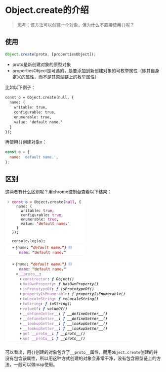 # Object.create的介绍

> 思考：该方法可以创建一个对象，但为什么不直接使用`{}`呢？

## 使用

```javascript
Object.create(proto, [propertiesObject]);
```

- proto是新创建对象的原型对象
- propertiesObject是可选的，是要添加到新创建对象的可枚举属性（即其自身定义的属性，而不是其原型链上的枚举属性）

比如以下例子：

```
const o = Object.create(null, {
  name: {
    writable: true,
    configurable: true,
    enumerable: true,
    value: 'default name.'
  }
});
```

再使用`{}`创建对象x：

```javascript
const o = {
  name: 'default name.',
};
```

## 区别

这两者有什么区别呢？用chrome控制台查看以下结果：

![](./img/object_create_1.png)

![](./img/object_create_2.png)

可以看出，用`{}`创建的对象包含了`__proto__`属性，而用`Object.create`创建的并没有包含该属性，所以用这种方式创建的对象会非常干净，没有包含原型链上的方法，一般可以做map使用。